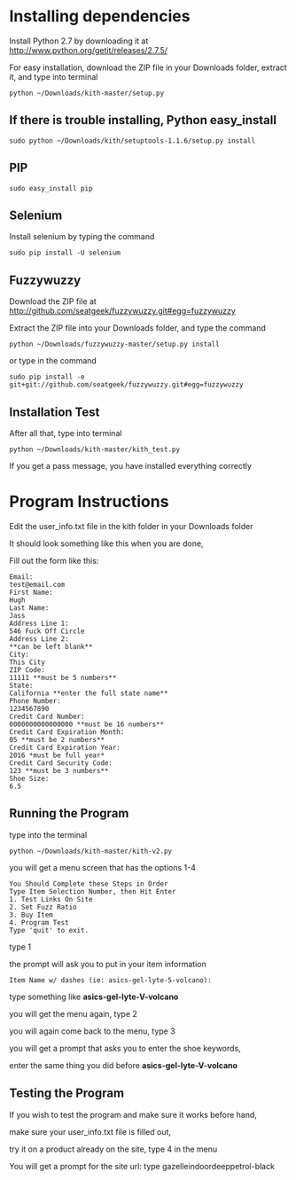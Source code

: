Installing dependencies
====================================
Install Python 2.7 by downloading it at http://www.python.org/getit/releases/2.7.5/

For easy installation, download the ZIP file in your Downloads folder, extract it, and type into terminal 

    python ~/Downloads/kith-master/setup.py


If there is trouble installing,
Python easy_install
-----------------

    sudo python ~/Downloads/kith/setuptools-1.1.6/setup.py install

PIP
---------------

    sudo easy_install pip


Selenium
-------------------
Install selenium by typing the command 

    sudo pip install -U selenium

Fuzzywuzzy
-----------------
Download the ZIP file at http://github.com/seatgeek/fuzzywuzzy.git#egg=fuzzywuzzy

Extract the ZIP file into your Downloads folder, and type the command

    python ~/Downloads/fuzzywuzzy-master/setup.py install
    
or type in the command

    sudo pip install -e git+git://github.com/seatgeek/fuzzywuzzy.git#egg=fuzzywuzzy

Installation Test
----------------------
After all that, type into terminal

    python ~/Downloads/kith-master/kith_test.py

If you get a pass message, you have installed everything correctly

Program Instructions
=====================================
Edit the user_info.txt file in the kith folder in your Downloads folder

It should look something like this when you are done,

Fill out the form like this:
```
Email:
test@email.com
First Name:
Hugh
Last Name:
Jass
Address Line 1:
546 Fuck Off Circle
Address Line 2:
**can be left blank**
City:
This City
ZIP Code:
11111 **must be 5 numbers**
State:
California **enter the full state name**
Phone Number:
1234567890
Credit Card Number:
0000000000000000 **must be 16 numbers**
Credit Card Expiration Month:
05 **must be 2 numbers**
Credit Card Expiration Year:
2016 *must be full year*
Credit Card Security Code:
123 **must be 3 numbers**
Shoe Size:
6.5
```
Running the Program
--------------------
type into the terminal 

    python ~/Downloads/kith-master/kith-v2.py
    
you will get a menu screen that has the options 1-4
```
You Should Complete these Steps in Order
Type Item Selection Number, then Hit Enter
1. Test Links On Site
2. Set Fuzz Ratio
3. Buy Item
4. Program Test
Type 'quit' to exit.
```
type 1

the prompt will ask you to put in your item information
```
Item Name w/ dashes (ie: asics-gel-lyte-5-volcano):
```

type something like **asics-gel-lyte-V-volcano**

you will get the menu again, type 2

you will again come back to the menu, type 3

you will get a prompt that asks you to enter the shoe keywords,

enter the same thing you did before **asics-gel-lyte-V-volcano**

Testing the Program
----------------------
If you wish to test the program and make sure it works before hand,

make sure your user_info.txt file is filled out,

try it on a product already on the site, type 4 in the menu

You will get a prompt for the site url: type gazelleindoordeeppetrol-black


